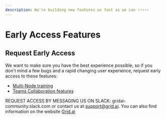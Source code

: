 ```yaml
---
description: We're building new features as fast as we can ⚡⚡⚡⚡⚡
---
```


# Early Access Features

## Request Early Access

We want to make sure you have the best experience possible, so if you don't mind a few bugs and a rapid changing user experience, request early access to these features:

* [Multi-Node training](multi-node.md)
* [Teams Collaboration features](broken-reference)

REQUEST ACCESS BY MESSAGING US ON SLACK: gridai-community.slack.com or contact us at support@grid.ai. You can also find information on the website [Grid.ai](https://github.com/gridai/grid-docs/tree/5d7669a65fd41dafad13da2ac2f35a625960babf/platform/about-these-features/www.grid.ai)
